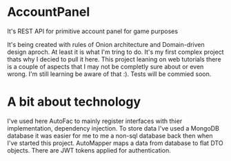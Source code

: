 # AccountPanel
It's REST API for primitive account panel for game purposes 

It's being created with rules of Onion architecture and Domain-driven design aproch. At least it is what I'm tring to do. It's my first complex project thats why I decied to pull it here. This project leaning on web tutorials there is a couple of aspects that I may not be completly sure about or even wrong. I'm still learning be aware of that :). Tests will be commied soon.

# A bit about technology
I've used here AutoFac to mainly register interfaces with thier implementation, dependency injection. To store data I've used a MongoDB database it was easier for me to me a non-sql database back then when I've started this project. AutoMapper maps a data from database to flat DTO objects. There are JWT tokens applied for authentication.

